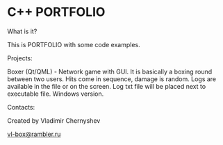 # C++ PORTFOLIO


What is it?

This is PORTFOLIO with some code examples.


Projects:

Boxer (Qt/QML) - Network game with GUI. It is basically a boxing round between two users. Hits come in sequence, damage is random. Logs are available in the file or on the screen. Log txt file will be placed next to executable file. Windows version. 


Contacts:

Created by Vladimir Chernyshev 

vl-box@rambler.ru
